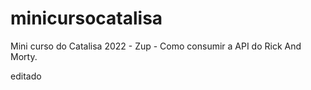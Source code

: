 # minicursocatalisa
Mini curso do Catalisa 2022 - Zup - Como consumir a API do Rick And Morty.

editado